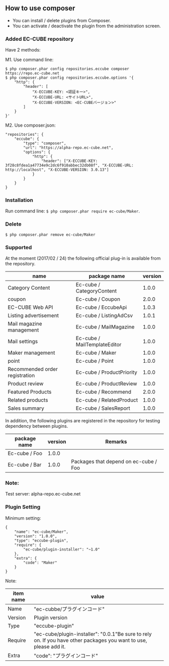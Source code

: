 ## How to use composer
- You can install / delete plugins from Composer. 
- You can activate / deactivate the plugin from the administration screen.

### Added EC-CUBE repository

Have 2 methods:

M1. Use command line:
```
$ php composer.phar config repositories.eccube composer https://repo.ec-cube.net
$ php composer.phar config repositories.eccube.options '{
    "http": {
        "header": [
            "X-ECCUBE-KEY: <認証キー>",
            "X-ECCUBE-URL: <サイトURL>",
            "X-ECCUBE-VERSION: <EC-CUBEバージョン>"
        ]
    }
}'
```

M2. Use composer.json:

```
"repositories": {
    "eccube": {
        "type": "composer",
        "url": "https://alpha-repo.ec-cube.net",
        "options": {
            "http": {
                "header": ["X-ECCUBE-KEY: 3f28c8fdea1a47734e9c2dc6f910abbec32db08f", "X-ECCUBE-URL: http://localhost", "X-ECCUBE-VERSION: 3.0.13"]
            }
        }
    }
}
```
### Installation

Run command line: `$ php composer.phar require ec-cube/Maker`.

### Delete

`$ php composer.phar remove ec-cube/Maker`

### Supported

At the moment (2017/02 / 24) the following official plug-in is available from the repository.

name | package name | version
-- | -- | --
Category Content | Ec-cube / CategoryContent | 1.0.0
coupon | Ec-cube / Coupon | 2.0.0
EC-CUBE Web API | Ec-cube / EccubeApi | 1.0.3
Listing advertisement | Ec-cube / ListingAdCsv | 1.0.1
Mail magazine management | Ec-cube / MailMagazine | 1.0.0
Mail settings | Ec-cube / MailTemplateEditor | 1.0.0
Maker management | Ec-cube / Maker | 1.0.0
point | Ec-cube / Point | 1.0.0
Recommended order registration | Ec-cube / ProductPriority | 1.0.0
Product review | Ec-cube / ProductReview | 1.0.0
Featured Products | Ec-cube / Recommend | 2.0.0
Related products | Ec-cube / RelatedProduct | 1.0.0
Sales summary | Ec-cube / SalesReport | 1.0.0

In addition, the following plugins are registered in the repository for testing dependency between plugins.

package name | version | Remarks
-- | -- | --
Ec-cube / Foo | 1.0.0 |  
Ec-cube / Bar | 1.0.0 | Packages that depend on ec-cube / Foo

### Note: 
Test server: alpha-repo.ec-cube.net

### Plugin Setting

Minimum setting:
```
{
    "name": "ec-cube/Maker",
    "version": "1.0.0",
    "type": "eccube-plugin",
    "require": {
        "ec-cube/plugin-installer": "~1.0"
    },
    "extra": {
        "code": "Maker"
    }
}
```
Note:

item name | value
-- | --
Name | "ec-cubbe/プラグインコード"
Version | Plugin version
Type | "eccube-plugin"
Require | "ec-cube/plugin-installer": "0.0.1"Be sure to rely on. If you have other packages you want to use, please add it.
Extra | "code": "プラグインコード"
